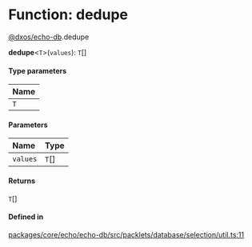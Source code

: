 # Function: dedupe

[@dxos/echo-db](../modules/dxos_echo_db.md).dedupe

**dedupe**<`T`\>(`values`): `T`[]

#### Type parameters

| Name |
| :------ |
| `T` |

#### Parameters

| Name | Type |
| :------ | :------ |
| `values` | `T`[] |

#### Returns

`T`[]

#### Defined in

[packages/core/echo/echo-db/src/packlets/database/selection/util.ts:11](https://github.com/dxos/dxos/blob/main/packages/core/echo/echo-db/src/packlets/database/selection/util.ts#L11)
